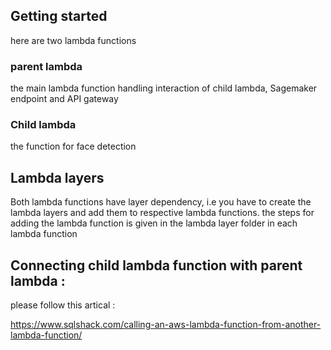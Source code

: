 ## Getting started 






here are two lambda functions 

### parent lambda 

the main lambda function handling interaction of child lambda, Sagemaker endpoint and API gateway

### Child lambda

the function for face detection 


## Lambda layers 

Both lambda functions have layer dependency, i.e you have to create the lambda layers and add them to respective lambda functions.
the steps for adding the lambda function is given in the lambda layer folder in each lambda function

## Connecting child lambda function with parent lambda : 

please follow this artical : 

https://www.sqlshack.com/calling-an-aws-lambda-function-from-another-lambda-function/ 



